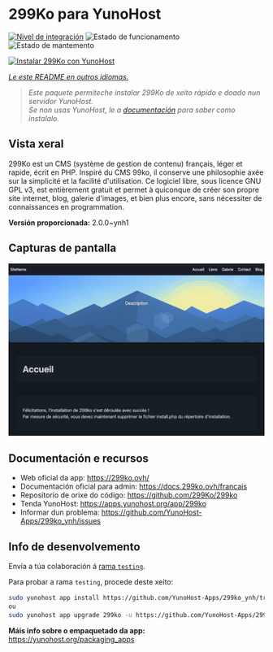 <!--
NOTA: Este README foi creado automáticamente por <https://github.com/YunoHost/apps/tree/master/tools/readme_generator>
NON debe editarse manualmente.
-->

# 299Ko para YunoHost

[![Nivel de integración](https://apps.yunohost.org/badge/integration/299ko)](https://ci-apps.yunohost.org/ci/apps/299ko/)
![Estado de funcionamento](https://apps.yunohost.org/badge/state/299ko)
![Estado de mantemento](https://apps.yunohost.org/badge/maintained/299ko)

[![Instalar 299Ko con YunoHost](https://install-app.yunohost.org/install-with-yunohost.svg)](https://install-app.yunohost.org/?app=299ko)

*[Le este README en outros idiomas.](./ALL_README.md)*

> *Este paquete permíteche instalar 299Ko de xeito rápido e doado nun servidor YunoHost.*  
> *Se non usas YunoHost, le a [documentación](https://yunohost.org/install) para saber como instalalo.*

## Vista xeral

299Ko est un CMS (système de gestion de contenu) français, léger et rapide, écrit en PHP.
Inspiré du CMS 99ko, il conserve une philosophie axée sur la simplicité et la facilité d'utilisation. Ce logiciel libre, sous licence GNU GPL v3, est entièrement gratuit et permet à quiconque de créer son propre site internet, blog, galerie d'images, et bien plus encore, sans nécessiter de connaissances en programmation.

**Versión proporcionada:** 2.0.0~ynh1

## Capturas de pantalla

![Captura de pantalla de 299Ko](./doc/screenshots/screenshot.png)

## Documentación e recursos

- Web oficial da app: <https://299ko.ovh/>
- Documentación oficial para admin: <https://docs.299ko.ovh/francais>
- Repositorio de orixe do código: <https://github.com/299Ko/299ko>
- Tenda YunoHost: <https://apps.yunohost.org/app/299ko>
- Informar dun problema: <https://github.com/YunoHost-Apps/299ko_ynh/issues>

## Info de desenvolvemento

Envía a túa colaboración á [rama `testing`](https://github.com/YunoHost-Apps/299ko_ynh/tree/testing).

Para probar a rama `testing`, procede deste xeito:

```bash
sudo yunohost app install https://github.com/YunoHost-Apps/299ko_ynh/tree/testing --debug
ou
sudo yunohost app upgrade 299ko -u https://github.com/YunoHost-Apps/299ko_ynh/tree/testing --debug
```

**Máis info sobre o empaquetado da app:** <https://yunohost.org/packaging_apps>
